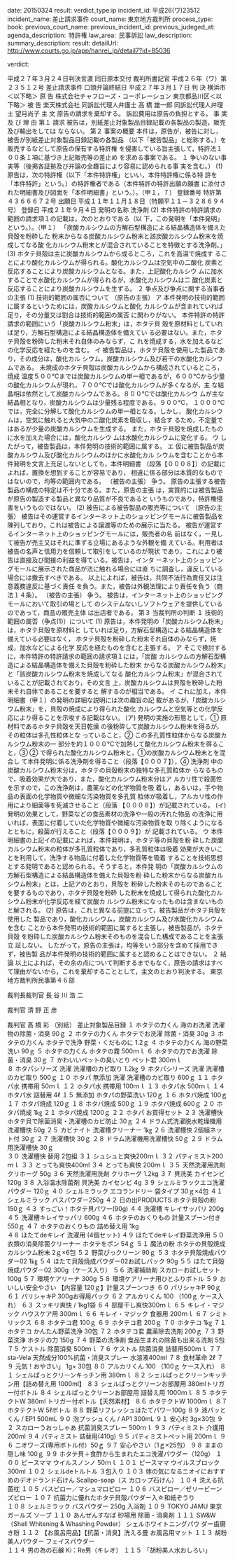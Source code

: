 
date: 20150324
result: 
verdict_type:ip
incident_id: 平成26(ワ)23512
incident_name: 差止請求事件
court_name: 東京地方裁判所
process_type:
book: 
previous_court_name:
previous_incident_id:
previous_judeged_at:
agenda_description:  特許権
law_area:  民事訴訟
law_description: 
summary_description: 
result: 
detailUrl: http://www.courts.go.jp/app/hanrei_jp/detail7?id=85036

verdict:

平成２７年３月２４日判決言渡 同日原本交付 裁判所書記官 
平成２６年（ワ）第２３５１２号 差止請求事件 
口頭弁論終結日 平成２７年３月１７日 
判         決 
横浜市＜以下略＞ 
原       告  株式会社チャフローズ・コーポレーション 
東京都品川区＜以下略＞ 
被       告  楽天株式会社 
同訴訟代理人弁護士  高 橋 雄一郎 
同訴訟代理人弁理士  望月尚子 
主         文 
 原告の請求を棄却する。 
 訴訟費用は原告の負担とする。 
事 実 及 び 理 由 
第１ 請求 
 被告は，別紙差止対象製品目録記載の各製品の製造，販売及び輸出をしては
ならない。 
第２ 事案の概要 
 本件は，原告が，被告に対し，被告が別紙差止対象製品目録記載の各製品
（以下「被告製品」と総称する。）を販売するなどして原告の保有する特許権
を侵害している旨主張して，特許法１００条１項に基づき上記販売等の差止め
を求める事案である。 
１ 争いのない事実等（後掲各証拠及び弁論の全趣旨により容易に認められる事
実を含む。） 
(1) 原告は，次の特許権（以下「本件特許権」といい，本件特許権に係る特
許を「本件特許」という。）の特許権者である（本件特許の特許出願の願書
に添付された明細書及び図面を「本件明細書」という。）。（甲１，７） 
登録番号 特許第４３６６６７２号 
出願日 平成１１年１１月１８日（特願平１１－３２８６９４号） 
登録日 平成２１年９月４日 
発明の名称 洗浄剤 
(2) 本件特許の特許請求の範囲の請求項１の記載は，次のとおりである（以
下，この発明を「本件発明」という。）。（甲１） 
「炭酸カルシウムの方解石型構造による結晶構造体を備えた貝殻を粉砕した
粉末からなる炭酸カルシウム粉末と該炭酸カルシウム粉末を焼成してなる酸
化カルシウム粉末とが混合されていることを特徴とする洗浄剤。」 
(3) ホタテ貝殻は主に炭酸カルシウムから成るところ，これを高温で焼成す
ることにより酸化カルシウムが得られる。酸化カルシウムは空気中の二酸化
炭素と反応することにより炭酸カルシウムとなる。また，上記酸化カルシウ
ムに加水することで水酸化カルシウムが得られるが，水酸化カルシウムは二
酸化炭素と反応することにより炭酸カルシウムを生ずる。 
２ 争点及び争点に関する当事者の主張 
(1) 技術的範囲の属否について 
（原告の主張） 
ア 本件発明の技術的範囲に属するというためには，炭酸カルシウムと酸化
カルシウムが含まれていれば足り，その分量又は割合は技術的範囲の属否
に関わりがない。 
 本件特許の特許請求の範囲にいう「炭酸カルシウム粉末」は，ホタテ貝
殻を原材料としていれば足り，方解石型構造による結晶構造体を備えてい
る必要はない。また，ホタテ貝殻を粉砕した粉末それ自体のみならず，こ
れを焼成する，水を加えるなどの化学反応を経たものを含む。 
イ 被告製品は，ホタテ貝殻を使用した製品であり，その成分は，酸化カル
シウム，炭酸カルシウム及び若干の水酸化カルシウムである。 
 未焼成のホタテ貝殻は炭酸カルシウムから構成されているところ，焼成
温度５００℃までは炭酸カルシウムの単一相であるが，６００℃から少量
の酸化カルシウムが現れ，７００℃では酸化カルシウムが多くなるが，主
な結晶相は依然として炭酸カルシウムである。８００℃では酸化カルシウ
ムが主な結晶相となり，炭酸カルシウムは少量残る程度である。９００℃，
１０００℃では，完全に分解して酸化カルシウムの単一相となる。しかし，
酸化カルシウムは，空気に触れると大気中の二酸化炭素を吸収し，結合す
るため，不定量ではあるが少量の炭酸カルシウムを生成する。 
 また，ホタテ貝殻を焼成したものに水を加えた場合には，酸化カルシウ
ムは水酸化カルシウムに変化する。 
ウ したがって，被告製品は，本件発明の技術的範囲に属する。 
エ 仮に被告製品が炭酸カルシウム及び酸化カルシウムのほかに水酸化カル
シウムを含むことから本件発明を文言上充足しないとしても，本件明細書
（段落【０００８】）の記載によれば，置換を想到することが容易であり，
相違に係る部分は本質的なものではないので，均等の範囲内である。 
（被告の主張） 
 争う。 
 原告の主張する被告製品の構成の特定は不十分である。また，原告の主張
は，実質的には被告製品が原告の製造する製品と異なり品質が不良であると
いうものであり，特許権侵害をいうものではない。 
(2) 被告による被告製品の販売等について 
（原告の主張） 
 被告はその運営するインターネット上のショッピングモールに被告製品を
陳列しており，これは被告による譲渡等のための展示に当たる。 
 被告が運営するインターネット上のショッピングモールには，販売者の名
前はなく，一見して被告が売主又はそれに準ずる立場にあるような外観を備
えている。利用者は被告の名声と信用力を信頼して取引をしているのが現状
であり，これにより被告は直接及び間接の利益を得ている。被告は，インタ
ーネット上のショッピングモールに展示された商品が法に触れる場合には直
ちに調査し，違反している場合には撤去すべきである。 
 以上によれば，被告は，共同不法行為責任又は注意義務違反に基づく責任
を負う。また，被告は外観法理により責任を負う（商法１４条）。 
（被告の主張） 
 争う。 
 被告は，インターネット上のショッピングモールにおいて取引の場として
のシステムないしソフトウェアを提供しているのであって，商品の販売主体
は出店者である。 
第３ 当裁判所の判断 
１ 技術的範囲の属否（争点(1)）について 
(1) 原告は，本件発明の「炭酸カルシウム粉末」は，ホタテ貝殻を原材料と
していれば足り，方解石型構造による結晶構造体を備えている必要はなく，
ホタテ貝殻を粉砕した粉末それ自体のみならず，焼成，加水などによる化学
反応を経たものを含むと主張する。 
ア そこで検討するに，本件特許の特許請求の範囲の請求項１には，「炭酸
カルシウムの方解石型構造による結晶構造体を備えた貝殻を粉砕した粉末
からなる炭酸カルシウム粉末」と「該炭酸カルシウム粉末を焼成してなる
酸化カルシウム粉末」が混合されていることが記載されており，その文言
上，炭酸カルシウムは貝殻を粉砕した粉末それ自体であることを要すると
解するのが相当である。 
イ これに加え，本件明細書（甲１）の発明の詳細な説明には次の趣旨の記
載があるが，「炭酸カルシウム粉末」を，貝殻の焼成により得られた酸化
カルシウムと空気等との化学反応により得ることを示唆する記載はない。 
(ア) 発明の実施の形態として，① 原材料であるホタテ貝殻を天日乾燥
の後粉砕して炭酸カルシウム粉末を得るが，その粒体は多孔性粒体とな
っていること，② この多孔質性粒体からなる炭酸カルシウム粉末の一
部分を約１０００℃で加熱して酸化カルシウム粉末を得ること，③ ②
で得られた酸化カルシウム粉末と，①の炭酸カルシウム粉末とを混合し
て本件発明に係る洗浄剤を得ること（段落【０００７】），④ 洗浄剤
中の炭酸カルシウム粉末分は，ホタテの貝殻粉末の独特な多孔質粒体か
らなるもので，吸着効果が大であり，また，酸化カルシウム粉末分はア
ルカリ性で殺菌性を示すので，この洗浄剤は，農薬などの化学物質を吸
着し，あるいは，手や物品の表面の化学物質や微細な汚染物質を多孔質
粒体が吸着し，アルカリ性の作用により細菌等を死滅させること（段落
【０００８】）が記載されている。 
(イ) 発明の効果として，野菜などの食品素材の洗浄や一般の汚れた物品
の洗浄に用いれば，表面に付着していた化学物質や微細な汚染物質を取
り除くようになるとともに，殺菌が行えること（段落【０００９】）が
記載されている。 
ウ 本件明細書の上記イの記載によれば，本件発明は，ホタテ等の貝殻を粉
砕した炭酸カルシウム粉末の粒体が多孔質粒体であり，多孔質粒体は吸着
効果が大きいことを利用して，洗浄する物品に付着した化学物質等を吸着
することを技術思想とする発明であると認められる。そうすると，本件発
明の「炭酸カルシウムの方解石型構造による結晶構造体を備えた貝殻を粉
砕した粉末からなる炭酸カルシウム粉末」とは，上記アのとおり，貝殻を
粉砕した粉末そのものであることを要するものであり，ホタテ貝殻を粉砕
した粉末を焼成して得られた酸化カルシウム粉末が化学反応を経て炭酸カ
ルシウム粉末になったものは含まないものと解される。 
(2) 原告は，これと異なる前提に立って，被告製品がホタテ貝殻を使用した
製品であり，酸化カルシウム，炭酸カルシウム及び水酸化カルシウムを含む
ことから本件発明の技術的範囲に属すると主張し，被告製品が，ホタテ貝殻
を粉砕した炭酸カルシウム粉末そのものを混合した構成であることを主張立
証しない。 
  したがって，原告の主張は，均等をいう部分を含めて採用できず，被告製
品が本件発明の技術的範囲に属すると認めることはできない。 
２ 結論 
 以上によれば，その余の点について判断するまでもなく，原告の請求はすべ
て理由がないから，これを棄却することとして，主文のとおり判決する。 
東京地方裁判所民事第４６部 
 
裁判長裁判官    長 谷 川   浩   二 
 
 
裁判官    清   野   正   彦 
 
 
裁判官    髙   橋       彩
（別紙） 
差止対象製品目録 
１ ホタテの力くん 海のお洗濯 洗濯物の除菌・消臭 90ｇ 
２ ホタテの力くん ホタテでお洗濯 除菌・消臭 30g 
３ ホタテの力くん ホタテで洗浄 野菜・くだものに 1.2ｇ 
４ ホタテの力くん 海の野菜洗い 90ｇ 
５ ホタテの力くん ホタテの霧 500ｍｌ 
６ ホタテの力でお洗濯 除菌・消臭 30ｇ 
７ かわいいペットの臭いとり ペット君 300ｍｌ  
８ ホタパシリーズ 洗濯 洗濯槽のカビ取り 1.2㎏ 
９ ホタパシリーズ 洗濯 洗濯槽のカビ取り 500ｇ 
１０ ホタパ 無添加 洗濯 洗濯槽のカビ取り 600ｇ 
１１ ホタパ水 携帯用 50ｍｌ 
１２ ホタパ水 携帯用 100ｍｌ 
１３ ホタパ水 500ｍｌ 
１４ ホタパ水 詰替用 4ℓ 
１５ 無添加 ホタパの野菜洗い 120ｇ 
１６ ホタパ焼成 100ｇ 
１７ ホタパ焼成 120ｇ 
１８ ホタパ焼成 500ｇ 
１９ ホタパ焼成 600ｇ 
２０ ホタパ焼成 1㎏ 
２１ ホタパ焼成 1200ｇ 
２２ ホタパ お買得セット 
２３ 洗濯槽快 ホタテ貝で除菌消臭・洗濯槽のカビ防止 30ｇ 
２４ ドラム式洗濯脱水乾燥機用 洗濯槽快 50g 
２５ カビナイト 洗濯槽クリーナー 1㎏ 
２６ 洗濯槽快 2個組ネット付 30ｇ 
２７ 洗濯槽快 30ｇ 
２８ ドラム洗濯機用洗濯槽快 50ｇ 
２９ ドラム用洗濯槽快 30ｇ  
３０ 洗濯槽快 替用 2包組 
３１ シュシュと爽快200ｍｌ 
３２ パティミスト200ｍｌ 
３３ とっても爽快400ml 
３４ とっても爽快 200ｍｌ 
３５ 天然洗濯用洗剤 クリホーグ 50g 
３６ 天然洗濯用洗剤 クリホーグ 1.2kg 
３７ 貝洗美 カイセンビ 120g 
３８ 入浴温水除菌剤 貝洗美 カイセンビ 4g 
３９ シェルミラックエコ洗濯パウダー 120ｇ 
４０ シェルミラック エコランドリー 袋タイプ 30ｇ×4包 
４１ シェルミラック バスパウダー250g 
４２ 日の出PRODUCTS ホタテ貝殻の粉 150ｇ 
４３ すっごい！ホタテ貝パワー(90g) 
４４ 洗濯槽 キレイサッパリ 200g 
４５ 洗濯槽キレイサッパリ 600g 
４６ ホタテのおくりもの 計量スプーン付き 550ｇ 
４７ ホタテのおくりもの 詰め替え用 1kg  
４８ ほたてdeキレイ 洗濯用 (4個セット) 
４９ ほたてdeキレイ野菜洗浄用 
５０ 衣類の消臭除菌クリーナー ホタテをポン 54ｇ 
５１ 魔法の粉 ホタテの貝殻焼成カルシウム粉末 2ｇ×6包 
５２ 野菜びっクリーン 90ｇ 
５３ ホタテ貝殻焼成パウダー02 1㎏ 
５４ ほたて貝殻焼成パウダー02お試しパック 90g 
５５ ほたて貝殻焼成パウダー02 300g（ケース入り） 
５６ 洗濯補助剤 スカローお試しセット 100g 
５７ 環境ケアリーナ 300g 
５８ 環境ケアリーナ用ひとふりボトル 
５９ おいしい安全やさい 【内容量 120ｇ】計量スプーンつき 
６０ パリシャキP 90ｇ 
６１ パリシャキP 300gお得用パック 
６２ アルカリくん 100 （100ｇ ケース入れ） 
６３ スッキリ爽快 / 1kg1袋 
６４ 部屋干し爽快300ｍｌ 
６５ キレイ・マジック ハウスケア用 300ｍｌ 
６６ キレイ・マジック 食器用 200ｍｌ 
６７ シミトリックス 
６８ ホタテコ君 100ｇ 
６９ ホタテコ君 200ｇ 
７０ ホタテコ 1㎏ 
７１ ホタテコ かんたん野菜洗浄 30包 
７２ ホタテコ君 農薬除去洗剤  200ｇ 
７３ 野菜洗浄 ホタテの力 150g 
７４ 野菜の洗浄剤 食品生まれの除菌も出来る洗剤 5包 
７５ ケストル 除菌消臭 500ｍｌ 
７６ ケストル 除菌消臭 詰替用500ｍｌ 
７７ sta-Vela 天然成分100%抗菌・消臭スプレー 水溶液400ml 
７８ 食材革命 2ℓ 
７９ 元気！おやさい」 1g× 30包 
８０ アルカリくん 100 （100ｇ ケース入れ） 
８１ シェルぱっとクリーンキっチン用 380ｍｌ 
８２ シェルぱっとクリーンキッチン用【詰め替え用 1000ml】 
８３ シェルぱっとクリーンお部屋用 380mlトリガー付ボトル 
８４ シェルぱっとクリーンお部屋用 詰替え用 1000ｍｌ 
８５ ホタテクトW 380ml トリガー付ボトル【天然素材】 
８６ ホタテクトW 1000ｍｌ 
８７ ホタテクトW 5ℓボトル 
８８ 野菜リフレッシュほたてパワー100g 
８９ 液パッとくん / EP1 500mL 
９０ 泡プッシュくん / AP1 300mL 
９１ 安心村  3g×30包 
９２ スカローうおっしゃあ 抗菌消臭スプレー 500ｍｌ 
９３ パティミスト 介護用 200ml 
９４ パティミスト 詰替用(410g) 
９５ パティミストペット用 200ｍｌ 
９６ ニオワーズ(専用ボトル付）50ｇ 
９７ 安心やさい（1ｇ×25包） 
９８ ままの隠し味 100ｇ 
９９ ホタテ貝＋食酢から生まれたエコ洗濯パウダー（120g） 
１００ ピースママ ウイルスノンノ 50ｍｌ 
１０１ ピースママ ウイルスブロック 300ml 
１０２ シェルdeトルトル  ３包入り 
１０３ 体の気になるニオイにおすすめのデオドランド石けん Scallpo-soap（ス
カロップ石けん） 
１０４ 洗える抗菌枕 
１０５ バスピロー／マシュマロピロー 
１０６ バスピロー／ゼリービーンズピロー 
１０７ 抗菌力に優れたホタテ貝殻パウダー入☆和紙ぞうり  
１０８ シェルミラック バスパウダー 250g 入浴剤 
１０９ TOKYO JAMU 東京ガールズ ソープ 
１１０ あんぜんすなば 砂場用 除菌・消臭剤 
１１１ SW&W（Shell Whitening & Whashing Powder） シェルホワイトニングパウ
ダー歯磨き粉 
１１２ 【お風呂用品】【抗菌・消臭】洗える畳 お風呂用マット 
１１３ 胡粉美人パウダー フェイスパウダー  
１１４ 男の為の石鹸 Ki：Re男（キレオ） 
１１５ 「胡粉美人水おしろい」 
 

                    